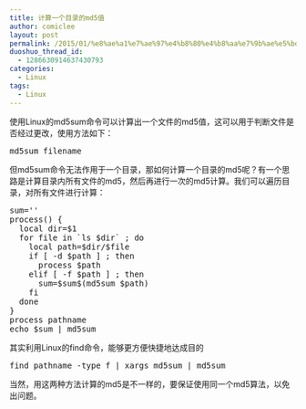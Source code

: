 ```yaml
---
title: 计算一个目录的md5值
author: comiclee
layout: post
permalink: /2015/01/%e8%ae%a1%e7%ae%97%e4%b8%80%e4%b8%aa%e7%9b%ae%e5%bd%95%e7%9a%84md5%e5%80%bc
duoshuo_thread_id:
  - 1286630914637430793
categories:
  - Linux
tags:
  - Linux
---
```

使用Linux的md5sum命令可以计算出一个文件的md5值，这可以用于判断文件是否经过更改，使用方法如下：

<pre>md5sum filename</pre>

但md5sum命令无法作用于一个目录，那如何计算一个目录的md5呢？有一个思路是计算目录内所有文件的md5，然后再进行一次的md5计算。我们可以遍历目录，对所有文件进行计算：<!--more-->

<pre>sum=''
process() {
  local dir=$1
  for file in `ls $dir` ; do
    local path=$dir/$file
    if [ -d $path ] ; then
      process $path 
    elif [ -f $path ] ; then
      sum=$sum$(md5sum $path)
    fi
  done
}
process pathname
echo $sum | md5sum</pre>

其实利用Linux的find命令，能够更方便快捷地达成目的

<pre>find pathname -type f | xargs md5sum | md5sum</pre>

当然，用这两种方法计算的md5是不一样的，要保证使用同一个md5算法，以免出问题。

&nbsp;